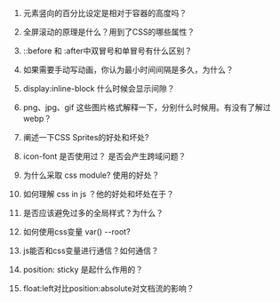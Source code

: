 1. 元素竖向的百分比设定是相对于容器的高度吗？

2. 全屏滚动的原理是什么？用到了CSS的哪些属性？

3. ::before 和 :after中双冒号和单冒号有什么区别？

4. 如果需要手动写动画，你认为最小时间间隔是多久，为什么？

5. display:inline-block 什么时候会显示间隙？

6. png、jpg、gif 这些图片格式解释一下，分别什么时候用。有没有了解过webp？

7. 阐述一下CSS Sprites的好处和坏处?

8. icon-font 是否使用过？ 是否会产生跨域问题？

9. 为什么采取 css module? 使用的好处？

10. 如何理解 css in js ？他的好处和坏处在于？

11. 是否应该避免过多的全局样式？为什么？

12. 如何使用css变量 var() --root?

13. js能否和css变量进行通信？如何通信？

14. position: sticky 是起什么作用的？

15. float:left对比position:absolute对文档流的影响？
